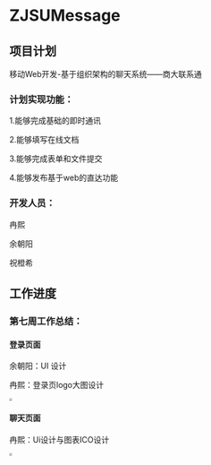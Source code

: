 # ZJSUMessage
## 项目计划

移动Web开发-基于组织架构的聊天系统——商大联系通

### 计划实现功能：

1.能够完成基础的即时通讯

2.能够填写在线文档

3.能够完成表单和文件提交

4.能够发布基于web的直达功能

### 开发人员：

冉熙

余朝阳

祝橙希

## 工作进度

### 第七周工作总结：

#### 登录页面

余朝阳：UI 设计

冉熙：登录页logo大图设计

<img src="https://cdn.jsdelivr.net/gh/ranxi2001/blog-imgs@main/img/20221022130521.png" style="zoom:33%;" />

#### 聊天页面

冉熙：Ui设计与图表ICO设计

<img src="https://cdn.jsdelivr.net/gh/ranxi2001/blog-imgs@main/img/20221022130534.png" style="zoom:33%;" />
